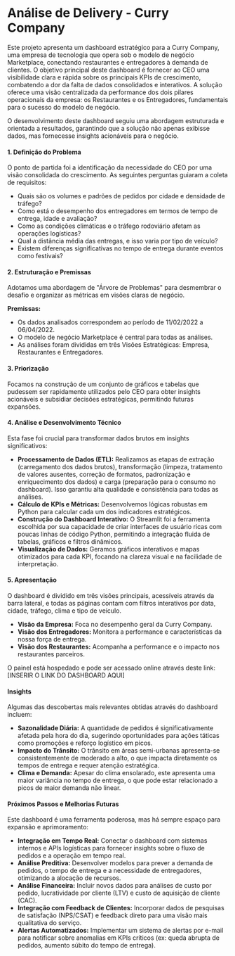 # Análise de Delivery - Curry Company
Este projeto apresenta um dashboard estratégico para a Curry Company, uma empresa de tecnologia que opera sob o modelo de negócio Marketplace, conectando restaurantes e entregadores à demanda de clientes. O objetivo principal deste dashboard é fornecer ao CEO uma visibilidade clara e rápida sobre os principais KPIs de crescimento, combatendo a dor da falta de dados consolidados e interativos. A solução oferece uma visão centralizada da performance dos dois pilares operacionais da empresa: os Restaurantes e os Entregadores, fundamentais para o sucesso do modelo de negócio.

O desenvolvimento deste dashboard seguiu uma abordagem estruturada e orientada a resultados, garantindo que a solução não apenas exibisse dados, mas fornecesse insights acionáveis para o negócio.

####  1. Definição do Problema
O ponto de partida foi a identificação da necessidade do CEO por uma visão consolidada do crescimento. As seguintes perguntas guiaram a coleta de requisitos:

- Quais são os volumes e padrões de pedidos por cidade e densidade de tráfego?
- Como está o desempenho dos entregadores em termos de tempo de entrega, idade e avaliação?
- Como as condições climáticas e o tráfego rodoviário afetam as operações logísticas?
- Qual a distância média das entregas, e isso varia por tipo de veículo?
- Existem diferenças significativas no tempo de entrega durante eventos como festivais?

#### 2. Estruturação e Premissas
Adotamos uma abordagem de "Árvore de Problemas" para desmembrar o desafio e organizar as métricas em visões claras de negócio.

**Premissas:**
- Os dados analisados correspondem ao período de 11/02/2022 a 06/04/2022.
- O modelo de negócio Marketplace é central para todas as análises.
- As análises foram divididas em três Visões Estratégicas: Empresa, Restaurantes e Entregadores.

#### 3. Priorização
Focamos na construção de um conjunto de gráficos e tabelas que pudessem ser rapidamente utilizados pelo CEO para obter insights acionáveis e subsidiar decisões estratégicas, permitindo futuras expansões.

#### 4. Análise e Desenvolvimento Técnico
Esta fase foi crucial para transformar dados brutos em insights significativos:

- **Processamento de Dados (ETL):** Realizamos as etapas de extração (carregamento dos dados brutos), transformação (limpeza, tratamento de valores ausentes, correção de formatos, padronização e enriquecimento dos dados) e carga (preparação para o consumo no dashboard). Isso garantiu alta qualidade e consistência para todas as análises.
- **Cálculo de KPIs e Métricas:** Desenvolvemos lógicas robustas em Python para calcular cada um dos indicadores estratégicos.
- **Construção do Dashboard Interativo:** O Streamlit foi a ferramenta escolhida por sua capacidade de criar interfaces de usuário ricas com poucas linhas de código Python, permitindo a integração fluida de tabelas, gráficos e filtros dinâmicos.
- **Visualização de Dados:** Geramos gráficos interativos e mapas otimizados para cada KPI, focando na clareza visual e na facilidade de interpretação.

#### 5. Apresentação
O dashboard é dividido em três visões principais, acessíveis através da barra lateral, e todas as páginas contam com filtros interativos por data, cidade, tráfego, clima e tipo de veículo.

- **Visão da Empresa:** Foca no desempenho geral da Curry Company.
- **Visão dos Entregadores:** Monitora a performance e características da nossa força de entrega.
- **Visão dos Restaurantes:** Acompanha a performance e o impacto nos restaurantes parceiros.

O painel está hospedado e pode ser acessado online através deste link: [INSERIR O LINK DO DASHBOARD AQUI]

#### Insights
Algumas das descobertas mais relevantes obtidas através do dashboard incluem:

- **Sazonalidade Diária:** A quantidade de pedidos é significativamente afetada pela hora do dia, sugerindo oportunidades para ações táticas como promoções e reforço logístico em picos.
- **Impacto do Trânsito:** O trânsito em áreas semi-urbanas apresenta-se consistentemente de moderado a alto, o que impacta diretamente os tempos de entrega e requer atenção estratégica.
- **Clima e Demanda:** Apesar do clima ensolarado, este apresenta uma maior variância no tempo de entrega, o que pode estar relacionado a picos de maior demanda não linear.

#### Próximos Passos e Melhorias Futuras
Este dashboard é uma ferramenta poderosa, mas há sempre espaço para expansão e aprimoramento:

- **Integração em Tempo Real:** Conectar o dashboard com sistemas internos e APIs logísticas para fornecer insights sobre o fluxo de pedidos e a operação em tempo real.
- **Análise Preditiva:** Desenvolver modelos para prever a demanda de pedidos, o tempo de entrega e a necessidade de entregadores, otimizando a alocação de recursos.
- **Análise Financeira:** Incluir novos dados para análises de custo por pedido, lucratividade por cliente (LTV) e custo de aquisição de cliente (CAC).
- **Integração com Feedback de Clientes:** Incorporar dados de pesquisas de satisfação (NPS/CSAT) e feedback direto para uma visão mais qualitativa do serviço.
- **Alertas Automatizados:** Implementar um sistema de alertas por e-mail para notificar sobre anomalias em KPIs críticos (ex: queda abrupta de pedidos, aumento súbito do tempo de entrega).
